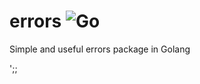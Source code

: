 # errors ![Go](https://github.com/golage/errors/workflows/Go/badge.svg)
Simple and useful errors package in Golang

';;
